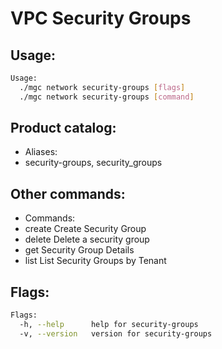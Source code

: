 # VPC Security Groups

## Usage:
```bash
Usage:
  ./mgc network security-groups [flags]
  ./mgc network security-groups [command]
```

## Product catalog:
- Aliases:
- security-groups, security_groups

## Other commands:
- Commands:
- create      Create Security Group
- delete      Delete a security group
- get         Security Group Details
- list        List Security Groups by Tenant

## Flags:
```bash
Flags:
  -h, --help      help for security-groups
  -v, --version   version for security-groups
```

